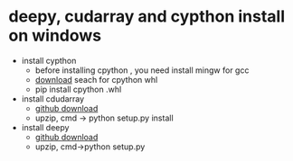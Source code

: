 # deepy, cudarray and cypthon install on windows

- install cypthon 
  - before installing cpython ,  you need install mingw for gcc
  -   [download](http://www.lfd.uci.edu/~gohlke/pythonlibs/#cython)  seach for cpython whl
  - pip install cpython  .whl 
- install cdudarray
  - [github download](https://github.com/andersbll/cudarray)
  - upzip, cmd -> python setup.py install 
- install deepy
  - [github download](https://github.com/andersbll/deeppy)
  - upzip, cmd->python setup.py